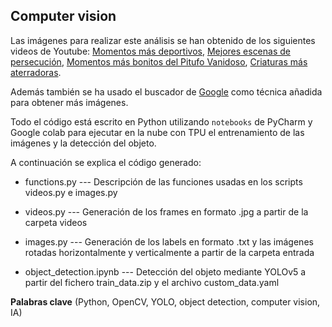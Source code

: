 ## Computer vision

Las imágenes para realizar este análisis se han obtenido de los siguientes videos de Youtube: [Momentos más deportivos](https://www.youtube.com/watch?v=MLoGKahcQG0), [Mejores escenas de persecución](https://www.youtube.com/watch?v=KDbYC8a-Wtw), [Momentos más bonitos del Pitufo Vanidoso](https://www.youtube.com/watch?v=yURcfQUaAGM), [Criaturas más aterradoras](https://www.youtube.com/watch?v=jCONWIE2TYw).

Además también se ha usado el buscador de [Google](https://www.google.com/) como técnica añadida para obtener más imágenes.

Todo el código está escrito en Python utilizando `notebooks` de PyCharm y Google colab para ejecutar en la nube con TPU el entrenamiento de las imágenes y la detección del objeto.

A continuación se explica el código generado:

* functions.py --- Descripción de las funciones usadas en los scripts videos.py e images.py

* videos.py --- Generación de los frames en formato .jpg a partir de la carpeta videos

* images.py --- Generación de los labels en formato .txt y las imágenes rotadas horizontalmente y verticalmente a partir de la carpeta entrada

* object_detection.ipynb --- Detección del objeto mediante YOLOv5 a partir del fichero train_data.zip y el archivo custom_data.yaml 


**Palabras clave** (Python, OpenCV, YOLO, object detection, computer vision, IA)
